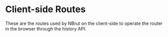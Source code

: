 # Client-side Routes #

These are the routes used by NBrut on the client-side to operate the router in the browser through the history API.